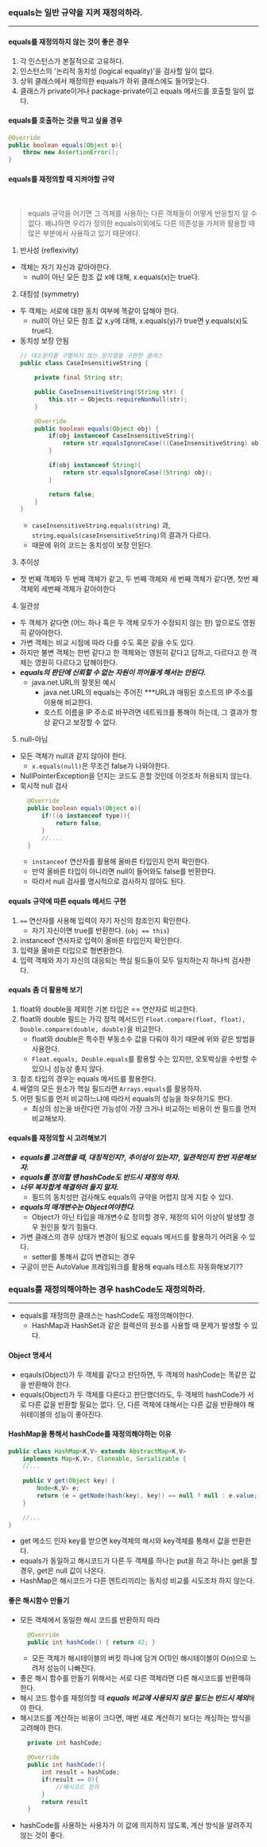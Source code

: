 ### equals는 일반 규약을 지켜 재정의하라.
---

#### equals를 재정의하지 않는 것이 좋은 경우
1. 각 인스턴스가 본질적으로 고유하다.
2. 인스턴스의 '논리적 동치성 (logical equality)'을 검사할 일이 없다.
3. 상위 클래스에서 재정의한 equals가 하위 클래스에도 들어맞는다.
4. 클래스가 private이거나 package-private이고 equals 메서드를 호출할 일이 없다.

#### equals를 호출하는 것을 막고 싶을 경우
```java
@Override
public boolean equals(Object o){
    throw new AssertionError();
}
```


#### equals를 재정의할 때 지켜야할 규약
<br/>

> equals 규약을 어기면 그 객체를 사용하는 다른 객체들이 어떻게 반응할지 알 수 없다.
> 왜냐하면 우리가 정의한 equals이외에도 다른 의존성을 가져와 활용할 때 많은 부분에서 사용하고 있기 때문에다.

1. 반사성 (reflexivity)
 - 객체는 자기 자신과 같아야한다.
   - null이 아닌 모든 찹조 값 x에 대해, x.equals(x)는 true다. 

2. 대칭성 (symmetry)
- 두 객체는 서로에 대한 동치 여부에 똑같이 답해야 한다.
  - null이 아닌 모든 참조 값 x,y에 대해, x.equals(y)가 true면 y.equals(x)도 true다.
- 동치성 보장 안됨
    ```java
    // 대소문자를 구별하지 않는 문자열을 구현한 클래스
    public class CaseInsensitiveString {

        private final String str;

        public CaseInsensitiveString(String str) {
            this.str = Objects.requireNonNull(str);
        }

        @Override
        public boolean equals(Object obj) {
            if(obj instanceof CaseInsensitiveString){
                return str.equalsIgnoreCase(((CaseInsensitiveString) obj).str);
            }

            if(obj instanceof String){
                return str.equalsIgnoreCase((String) obj);
            }

            return false;
        }
    }  
    ```
  -  `caseInsensitiveString.equals(string)` 과, `string.equals(caseInsensitiveString)`의 결과가 다르다.
  - 때문에 위의 코드는 동치성이 보장 안된다.

3. 추이성
- 첫 번째 객체와 두 번째 객체가 같고, 두 번째 객체와 세 번째 객체가 같다면, 첫번 째 객체외 세번째 객체가 같아야한다
  
4. 일관성
- 두 객체가 같다면 (어느 하나 혹은 두 객체 모두가 수정되지 않는 한) 앞으로도 영원히 같아야한다.
- 가변 객체는 비교 시점에 따라 다를 수도 혹은 같을 수도 있다.
- 하지만 불변 객체는 한번 같다고 한 객체와는 영원히 같다고 답하고, 다르다고 한 객체는 영원히 다르다고 답해야한다. 
- ***equals의 판단에 신뢰할 수 없는 자원이 끼어들게 해서는 안된다.***
  - java.net.URL의 잘못된 예시
    - java.net.URL의 equals는 주어진 ***URL과 매핑된 호스트의 IP 주소를 이용해 비교한다.
    - 호스트 이름을 IP 주소로 바꾸려면 네트워크를 통해야 하는데, 그 결과가 항상 같다고 보장할 수 없다.

5. null-아님
- 모든 객체가 null과 같지 않아야 한다.
  - `x.equals(null)`은 무조건 false가 나와야한다.
- NullPointerException을 던지는 코드도 흔할 것인데 이것조차 허용되지 않는다.
- 묵시적 null 검사
  ```java
    @Override
    public boolean equals(Object o){
        if!((o instanceof type)){
            return false;
        }
        //....
    }
  ```
  - `instanceof` 연산자를 활용해 올바른 타입인지 먼저 확인한다.
  - 만약 올바른 타입이 아니라면 null이 들어와도 false를 반환한다.
  - 따라서 null 검사를 명시적으로 검사하지 않아도 된다.

#### equals 규약에 따른 equals 메서드 구현
1. `==` 연산자를 사용해 입력이 자기 자신의 참조인지 확인한다.
   - 자기 자신이면 true를 반환한다. (`obj == this`)
2. instanceof 연사자로 입력이 올바른 타입인지 확인한다.
3. 입력을 올바른 타입으로 형변환한다.
4. 입력 객체와 자기 자신의 대응되는 핵심 필드들이 모두 일치하는지 하나씩 검사한다.

#### equals 좀 더 활용해 보기
1. float와 double을 제외한 기본 타입은 == 연산자로 비교한다.
2. float와 double 필드는 가각 정적 메서드인 `Float.compare(float, float), Double.compare(double, double)`을 비교한다.
   - float와 double은 특수한 부동소수 값을 다뤄야 하기 때문에 위와 같은 방법을 사용한다.   
   - `Float.equals, Double.equals`를 활용할 수는 있지만, 오토박싱을 수반할 수 있으니 성능상 좋지 않다.
3. 참조 타입의 경우는 equals 메서드를 활용한다.
4. 배열의 모든 원소가 핵실 필드라면 `Arrays.equals`를 활용하자.
5. 어떤 필드를 먼저 비교하느냐에 따라서 equals의 성능을 좌우하기도 한다.
   - 최상의 성는을 바란다먼 가능성이 가장 크거나 비교하는 비용이 싼 필드를 먼저 비교해보자.

#### equals를 재정의할 시 고려해보기
- ***equals를 고려했을 때, 대칭적인지?, 추이성이 있는지?, 일관적인지 한번 자문해보자.***
- ***equals를 정의할 땐 hashCode도 반드시 재정의 하자.***
- ***너무 복자합게 해결하려 들지 말자.***
  - 필드의 동치성만 검사해도 equals의 규약을 어렵지 않게 지킬 수 있다.
- ***equals의 매개변수는 Object여야한다.***
  - Object가 아닌 타입을 매개변수로 정의할 경우, 재정의 되어 이상이 발생할 경우 원인을 찾기 힘들다.
- 가변 클래스의 경우 상태가 변경이 됨으로 equals 메서드를 활용하기 어려울 수 있다.
  - setter를 통해서 값이 변경되는 경우
- 구글이 만든 AutoValue 프레임워크를 활용해 equals 테스트 자동화해보기?? 


### equals를 재정의해야하는 경우 hashCode도 재정의하라.
---

- equals를 재정의한 클래스는 hashCode도 재정의해야한다.
  - HashMap과 HashSet과 같은 컬렉션의 원소를 사용할 때 문제가 발생할 수 있다.

#### Object 명세서

- eqauls(Object)가 두 객체를 같다고 판단하면, 두 객체의 hashCode는 똑같은 값을 반환해야 한다.
- equals(Object)가 두 객체를 다른다고 판단했더라도, 두 객체의 hashCode가 서로 다른 값을 반환할 필요는 없다. 단, 다른 객체에 대해서는 다른 값을 반환해야 해쉬테이블의 성능이 좋아진다.


#### HashMap을 통해서 hashCode를 재정의해야하는 이유
```java
public class HashMap<K,V> extends AbstractMap<K,V>
    implements Map<K,V>, Cloneable, Serializable {
    //...
    
    public V get(Object key) {
        Node<K,V> e;
        return (e = getNode(hash(key), key)) == null ? null : e.value;
    }

    //...
}
```

-  get 메소드 인자 key를 받으면 key객체의 해시와 key객체를 통해서 값을 반환한다.
-  equals가 동일하고 해시코드가 다른 두 객체를 하나는 put을 하고 하나는 get을 할 경우, get은 null 값이 나온다.
- HashMap은 해시코드가 다른 엔트리끼리는 동치성 비교를 시도조차 하지 않는다.

#### 좋은 해시함수 만들기
- 모든 객체에서 동일한 해시 코드를 반환하지 마라
  ```java
    @Override
    public int hashCode() { return 42; }
  ```
  - 모든 객체가 해시테이블의 버킷 하나에 담겨 O(1)인 해시테이블이 O(n)으로 느려저 성능이 나빠진다.
- 좋은 해시 함수를 만들기 위해서는 서로 다른 객체라면 다른 해시코드를 반환해햐 한다.
- 해시 코드 함수를 재정의할 때 ***equals 비교에 사용되지 않은 필드는 반드시 제외***해야 한다.
- 해시코드를 계산하는 비용이 크다면, 매번 새로 계산하기 보다는 캐싱하는 방식을 고려해야 한다.
  ```java
    private int hashCode;

    @Override
    public int hashCode(){
        int result = hashCode;
        if(result == 0){
            //해시코드 정의
        }
        return result
    }
  ```
- hashCode를 사용하는 사용자가 이 값에 의지하지 않도록, 계산 방식을 알려주지 않는 것이 좋다.

